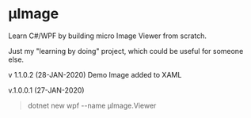 # µImage
Learn C#/WPF by building micro Image Viewer from scratch.

Just my "learning by doing" project, which could be useful for someone else.

v 1.1.0.2 (28-JAN-2020)
Demo Image added to XAML

v.1.0.0.1 (27-JAN-2020)
>dotnet new wpf --name µImage.Viewer
